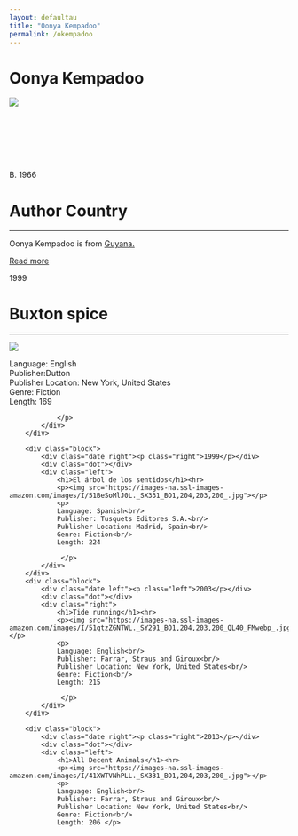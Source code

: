 ```yaml
---
layout: defaultau
title: "Oonya Kempadoo"
permalink: /okempadoo
---
```

<!-- partial:index.partial.html -->
<div class="content">
    <h1>Oonya Kempadoo</h1>
    <div class="quote">
        <div><img src="https://prabook.com/web/show-photo.jpg?id=2582591" class="logo"></div>
    </div>
    <div class="timeline">
        <div style="padding-bottom:100px;"></div>
        <div class="block">
            <div class="date right"><p class="right"> B. 1966 </p></div>
            <div class="dot"></div>
            <div class="left first">
            <div class="author_country">
                <h1>Author Country</h1><hr>
          <div class="aclocation">   <p> Oonya Kempadoo is from <a href="http://localhost:4000/62">Guyana.</a></p></div>
              <div class="acreadmore">  <a href="https://en.wikipedia.org/wiki/Oonya_Kempadoo" target="_blank">Read more</a> </div>
            </div>
            </div>
        </div>
        <div class="block">
            <div class="date left"><p class="left">1999</p></div>
            <div class="dot"></div>
            <div class="right">
                <h1>Buxton spice</h1><hr>
                <p><img src="https://images-na.ssl-images-amazon.com/images/I/51mNNCX+ojL._SX333_BO1,204,203,200_.jpg"></p>
                <p>
                Language: English<br/>
                Publisher:Dutton<br/>
                Publisher Location: New York, United States<br/>
                Genre: Fiction<br/>
                Length: 169

                </p>
            </div>
        </div>

        <div class="block">
            <div class="date right"><p class="right">1999</p></div>
            <div class="dot"></div>
            <div class="left">
                <h1>El árbol de los sentidos</h1><hr>
                <p><img src="https://images-na.ssl-images-amazon.com/images/I/51BeSoMlJ0L._SX331_BO1,204,203,200_.jpg"></p>
                <p>
                Language: Spanish<br/>
                Publisher: Tusquets Editores S.A.<br/>
                Publisher Location: Madrid, Spain<br/>
                Genre: Fiction<br/>
                Length: 224

                 </p>
            </div>
        </div>
        <div class="block">
            <div class="date left"><p class="left">2003</p></div>
            <div class="dot"></div>
            <div class="right">
                <h1>Tide running</h1><hr>
                <p><img src="https://images-na.ssl-images-amazon.com/images/I/51qtzZGNTWL._SY291_BO1,204,203,200_QL40_FMwebp_.jpg"></p>
                <p>
                Language: English<br/>
                Publisher: Farrar, Straus and Giroux<br/>
                Publisher Location: New York, United States<br/>
                Genre: Fiction<br/>
                Length: 215

                 </p>
            </div>
        </div>

        <div class="block">
            <div class="date right"><p class="right">2013</p></div>
            <div class="dot"></div>
            <div class="left">
                <h1>All Decent Animals</h1><hr>
                <p><img src="https://images-na.ssl-images-amazon.com/images/I/41XWTVNhPLL._SX331_BO1,204,203,200_.jpg"></p>
                <p>
                Language: English<br/>
                Publisher: Farrar, Straus and Giroux<br/>
                Publisher Location: New York, United States<br/>
                Genre: Fiction<br/>
                Length: 206 </p>
</div>
<!-- partial -->
  <script src='https://cdnjs.cloudflare.com/ajax/libs/jquery/3.1.1/jquery.min.js'></script><script  src="assets/js/authorscript.js"></script>
</body>
